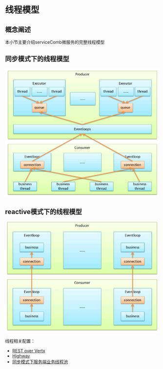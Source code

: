 # 线程模型

## 概念阐述

本小节主要介绍serviceComb微服务的完整线程模型  

## 同步模式下的线程模型

![](../assets/sync-thread-model.png)

## reactive模式下的线程模型

![](../assets/reactive-thread-model.png)

线程相关配置：  

* [REST over Vertx](../transports/rest-over-vertx.md)
* [Highway](../transports/highway-rpc.md)
* [同步模式下服务端业务线程池](../build-provider/thread-pool.md)
